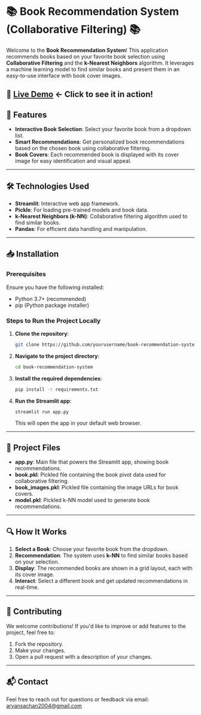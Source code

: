 # 📚 Book Recommendation System (Collaborative Filtering) 📚

Welcome to the **Book Recommendation System**! This application recommends books based on your favorite book selection using **Collaborative Filtering** and the **k-Nearest Neighbors** algorithm. It leverages a machine learning model to find similar books and present them in an easy-to-use interface with book cover images.

## 🚀 [Live Demo](https://aryansachan12-book-recommendation-app-wimb48.streamlit.app/) <- Click to see it in action!

## 🌟 Features

- **Interactive Book Selection**: Select your favorite book from a dropdown list.
- **Smart Recommendations**: Get personalized book recommendations based on the chosen book using collaborative filtering.
- **Book Covers**: Each recommended book is displayed with its cover image for easy identification and visual appeal.

---

## 🛠️ Technologies Used

- **Streamlit**: Interactive web app framework.
- **Pickle**: For loading pre-trained models and book data.
- **k-Nearest Neighbors (k-NN)**: Collaborative filtering algorithm used to find similar books.
- **Pandas**: For efficient data handling and manipulation.

---

## 📥 Installation

### Prerequisites

Ensure you have the following installed:

- Python 3.7+ (recommended)
- pip (Python package installer)

### Steps to Run the Project Locally

1. **Clone the repository**:

   ```bash
   git clone https://github.com/yourusername/book-recommendation-system.git
   ```

2. **Navigate to the project directory**:

   ```bash
   cd book-recommendation-system
   ```

3. **Install the required dependencies**:

   ```bash
   pip install -r requirements.txt
   ```

4. **Run the Streamlit app**:

   ```bash
   streamlit run app.py
   ```

   This will open the app in your default web browser.

---

## 📂 Project Files

- **app.py**: Main file that powers the Streamlit app, showing book recommendations.
- **book.pkl**: Pickled file containing the book pivot data used for collaborative filtering.
- **book_images.pkl**: Pickled file containing the image URLs for book covers.
- **model.pkl**: Pickled k-NN model used to generate book recommendations.

---

## 🔍 How It Works

1. **Select a Book**: Choose your favorite book from the dropdown.
2. **Recommendation**: The system uses **k-NN** to find similar books based on your selection.
3. **Display**: The recommended books are shown in a grid layout, each with its cover image.
4. **Interact**: Select a different book and get updated recommendations in real-time.

---

## 🤝 Contributing

We welcome contributions! If you'd like to improve or add features to the project, feel free to:

1. Fork the repository.
2. Make your changes.
3. Open a pull request with a description of your changes.

---

## 📬 Contact

Feel free to reach out for questions or feedback via email:  
[aryansachan2004@gmail.com](mailto:aryansachan2004@gmail.com)
